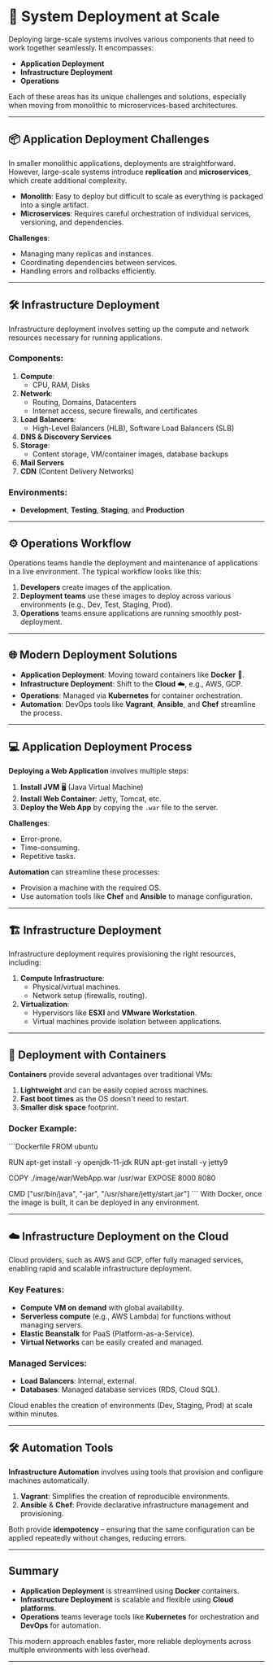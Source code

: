
# 🚀 System Deployment at Scale

Deploying large-scale systems involves various components that need to work together seamlessly. It encompasses:

- **Application Deployment**
- **Infrastructure Deployment**
- **Operations**

Each of these areas has its unique challenges and solutions, especially when moving from monolithic to microservices-based architectures.

---

## 📦 Application Deployment Challenges

In smaller monolithic applications, deployments are straightforward. However, large-scale systems introduce **replication** and **microservices**, which create additional complexity.

- **Monolith**: Easy to deploy but difficult to scale as everything is packaged into a single artifact.
- **Microservices**: Requires careful orchestration of individual services, versioning, and dependencies.

**Challenges**:
- Managing many replicas and instances.
- Coordinating dependencies between services.
- Handling errors and rollbacks efficiently.
  
---

## 🛠 Infrastructure Deployment

Infrastructure deployment involves setting up the compute and network resources necessary for running applications.

### Components:
1. **Compute**:
   - CPU, RAM, Disks
2. **Network**:
   - Routing, Domains, Datacenters
   - Internet access, secure firewalls, and certificates
3. **Load Balancers**:
   - High-Level Balancers (HLB), Software Load Balancers (SLB)
4. **DNS & Discovery Services**
5. **Storage**:
   - Content storage, VM/container images, database backups
6. **Mail Servers**
7. **CDN** (Content Delivery Networks)

### Environments:
- **Development**, **Testing**, **Staging**, and **Production**

---

## ⚙️ Operations Workflow

Operations teams handle the deployment and maintenance of applications in a live environment. The typical workflow looks like this:

1. **Developers** create images of the application.
2. **Deployment teams** use these images to deploy across various environments (e.g., Dev, Test, Staging, Prod).
3. **Operations** teams ensure applications are running smoothly post-deployment.

---

## 🌐 Modern Deployment Solutions

- **Application Deployment**: Moving toward containers like **Docker** 🐳.
- **Infrastructure Deployment**: Shift to the **Cloud** ☁️, e.g., AWS, GCP.
- **Operations**: Managed via **Kubernetes** for container orchestration.
- **Automation**: DevOps tools like **Vagrant**, **Ansible**, and **Chef** streamline the process.

---

## 💻 Application Deployment Process

**Deploying a Web Application** involves multiple steps:
1. **Install JVM** 🖥️ (Java Virtual Machine)
2. **Install Web Container**: Jetty, Tomcat, etc.
3. **Deploy the Web App** by copying the `.war` file to the server.

**Challenges**:
- Error-prone.
- Time-consuming.
- Repetitive tasks.

**Automation** can streamline these processes:
- Provision a machine with the required OS.
- Use automation tools like **Chef** and **Ansible** to manage configuration.

---

## 🏗 Infrastructure Deployment 

Infrastructure deployment requires provisioning the right resources, including:

1. **Compute Infrastructure**:
   - Physical/virtual machines.
   - Network setup (firewalls, routing).
2. **Virtualization**:
   - Hypervisors like **ESXI** and **VMware Workstation**.
   - Virtual machines provide isolation between applications.
  
---

## 🐳 Deployment with Containers

**Containers** provide several advantages over traditional VMs:
1. **Lightweight** and can be easily copied across machines.
2. **Fast boot times** as the OS doesn't need to restart.
3. **Smaller disk space** footprint.

### Docker Example:
\`\`\`Dockerfile
FROM ubuntu

RUN apt-get install -y openjdk-11-jdk
RUN apt-get install -y jetty9

COPY ./image/war/WebApp.war /usr/war
EXPOSE 8000 8080

CMD ["usr/bin/java", "-jar", "/usr/share/jetty/start.jar"]
\`\`\`
With Docker, once the image is built, it can be deployed in any environment.

---

## ☁️ Infrastructure Deployment on the Cloud

Cloud providers, such as AWS and GCP, offer fully managed services, enabling rapid and scalable infrastructure deployment. 

### Key Features:
- **Compute VM on demand** with global availability.
- **Serverless compute** (e.g., AWS Lambda) for functions without managing servers.
- **Elastic Beanstalk** for PaaS (Platform-as-a-Service).
- **Virtual Networks** can be easily created and managed.

### Managed Services:
- **Load Balancers**: Internal, external.
- **Databases**: Managed database services (RDS, Cloud SQL).

Cloud enables the creation of environments (Dev, Staging, Prod) at scale within minutes.

---

## 🛠 Automation Tools

**Infrastructure Automation** involves using tools that provision and configure machines automatically.

1. **Vagrant**: Simplifies the creation of reproducible environments.
2. **Ansible** & **Chef**: Provide declarative infrastructure management and provisioning.

Both provide **idempotency** – ensuring that the same configuration can be applied repeatedly without changes, reducing errors.

---

## Summary

- **Application Deployment** is streamlined using **Docker** containers.
- **Infrastructure Deployment** is scalable and flexible using **Cloud platforms**.
- **Operations** teams leverage tools like **Kubernetes** for orchestration and **DevOps** for automation.
  
This modern approach enables faster, more reliable deployments across multiple environments with less overhead.

---

